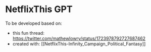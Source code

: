 # NetflixThis GPT

To be developed based on:
* this fun thread: https://twitter.com/mathewlowry/status/1723978792727687462
* created with: [[NetflixThis-Infinity_Campaign_Political_Fantasy]]